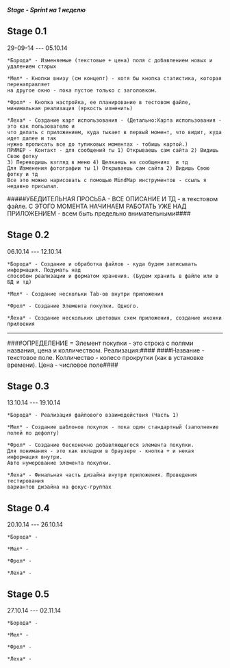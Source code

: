***Stage - Sprint на 1 неделю***

## Stage 0.1 ##
29-09-14 --- 05.10.14

	*Борода* - Изменяемые (текстовые + цена) поля с добавлением новых и удалением старых
	
	*Мел* - Кнопки внизу (см концепт) - хотя бы кнопка статистика, которая перенаправляет 
	на другое окно - пока пустое только с заголовком.
	
	*Фрол* - Кнопка настройка, ее планирование в тестовом файле, минимальная реализация (яркость изменить)
	
	*Леха* - Создание карт использования - (Детально:Карта использования - это как пользователю и 
	что делать с приложением, куда тыкает в первый момент, что видит, куда идет далее и так
	нужно прописать	все до тупиковых моментах - тобишь картой.)
	ПРИМЕР - Контакт - для сообщений ты 1) Открываешь сам сайта 2) Видишь Свою фотку 
	3) Переводишь взгляд в меню 4) Щелкаешь на сообщениях  и тд
	Для Изменения фотографии ты 1) Открываешь сам сайта 2) Видишь Свою фотку и тд
	Все это можно нарисовать с помощью MindMap инструментов - ссыль я недавно присылал.

#####УБЕДИТЕЛЬНАЯ ПРОСЬБА - ВСЕ ОПИСАНИЕ И ТД - в текстовом файле. С ЭТОГО МОМЕНТА НАЧИНАЕМ РАБОТАТЬ УЖЕ НАД ПРИЛОЖЕНИЕМ - всем быть предельно внимательными####


## Stage 0.2 ##
06.10.14 --- 12.10.14

	*Борода* - Создание и обработка файлов - куда будем записывать информация. Подумать над 
	способом реализации и форматом хранения. (Будем хранить в файле или в БД и тд)
	
	*Мел* - Создание нескольки Tab-ов внутри приложения
	
	*Фрол* - Создание Элемента покупки. Одного.
	
	*Леха* - Создание нескольких цветовых схем приложения, создание иконки прилоения
	
---------------------------------------------------------------------------------------------------
####ОПРЕДЕЛЕНИЕ = Элемент покупки - это строка с полями названия, цена и колличеством. Реализация:####
####Название - текстовое поле. Колличество - колесо прокрутки (как в установке времени). Цена - числовое поле####
	
	
## Stage 0.3 ##
13.10.14 --- 19.10.14

	*Борода* - Реализация файлового взаимодействия (Часть 1)
	
	*Мел* - Создание шаблонов покупок - пока один стандартный (заполнение полей по дефолту)
	
	*Фрол* - Создание бесконечно добавляющегося элемента покупки.
	Для понимания - это как вкладки в браузере - кнопка + и некая информация внутри.
	Авто нумерование элемента покупки.
	
	*Леха* - Финальная часть дизайна внутри приложения. Проведения тестирования
	вариантов дизайна на фокус-группах


## Stage 0.4 ##
20.10.14 --- 26.10.14

	*Борода* - 
	
	*Мел* - 
	
	*Фрол* - 
	
	*Леха* -
	
	
## Stage 0.5 ##
27.10.14 --- 02.11.14

	*Борода* - 
	
	*Мел* - 
	
	*Фрол* - 
	
	*Леха* -
